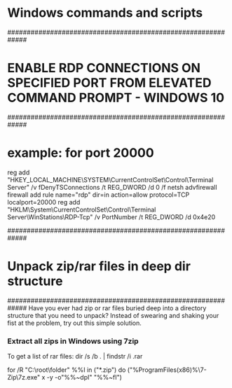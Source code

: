 # Windows commands and scripts

#############################################################
# ENABLE RDP CONNECTIONS ON SPECIFIED PORT FROM ELEVATED COMMAND PROMPT - WINDOWS 10
#############################################################

# example: for port 20000
reg add "HKEY_LOCAL_MACHINE\SYSTEM\CurrentControlSet\Control\Terminal Server" /v fDenyTSConnections /t REG_DWORD /d 0 /f
netsh advfirewall firewall add rule name="rdp" dir=in action=allow protocol=TCP localport=20000
reg add "HKLM\System\CurrentControlSet\Control\Terminal Server\WinStations\RDP-Tcp" /v PortNumber /t REG_DWORD /d 0x4e20

#############################################################
# Unpack zip/rar files in deep dir structure
#############################################################
Have you ever had zip or rar files buried deep into a directory structure that you need to unpack? Instead of swearing and shaking your fist at the problem, try out this simple solution.

### Extract all zips in Windows using 7zip 

To get a list of rar files:  dir /s /b . | findstr /i .rar

for /R "C:\root\folder" %%I in ("*.zip") do ("%ProgramFiles(x86)%\7-Zip\7z.exe" x -y -o"%%~dpI" "%%~fI")

